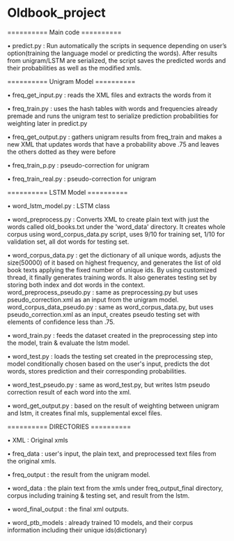 # Oldbook_project

========== Main code ========== 

• predict.py : Run automatically the scripts in sequence depending on user’s option(training the language model or predicting the words). After results from unigram/LSTM are serialized, the script saves the predicted words and their probabilities as well as the modified xmls.

========== Unigram Model ==========

• freq_get_input.py : reads the XML files and extracts the words from it 

• freq_train.py : uses the hash tables with words and frequencies already premade and runs the unigram test to serialize prediction probabilities for weighting later in predict.py 

• freq_get_output.py : gathers unigram results from freq_train and makes a new XML that updates words that have a probability above .75 and leaves the others dotted as they were before 

• freq_train_p.py : pseudo-correction for unigram 

• freq_train_real.py : pseudo-correction for unigram 

========== LSTM Model ========== 

• word_lstm_model.py : LSTM class 

• word_preprocess.py : Converts XML to create plain text with just the words called old_books.txt under the 'word_data' directory. It creates whole corpus using word_corpus_data.py script, uses 9/10 for training set, 1/10 for validation set, all dot words for testing set. 

• word_corpus_data.py : get the dictionary of all unique words, adjusts the size(50000) of it based on highest frequency, and generates the list of old book texts applying the fixed number of unique ids. By using customized thread, it finally generates training words. It also generates testing set by storing both index and dot words in the context. 
word_preprocess_pseudo.py : same as preprocessing.py but uses pseudo_correction.xml as an input from the unigram model. 
word_corpus_data_pseudo.py : same as word_corpus_data.py, but uses pseudo_correction.xml as an input, creates pseudo testing set with elements of confidence less than .75. 

• word_train.py : feeds the dataset created in the preprocessing step into the model, train & evaluate the lstm model. 

• word_test.py : loads the testing set created in the preprocessing step, model conditionally chosen based on the user's input, predicts the dot words, stores prediction and their corresponding probabilities. 

• word_test_pseudo.py : same as word_test.py, but writes lstm pseudo correction result of each word into the xml. 

• word_get_output.py : based on the result of weighting between unigram and lstm, it creates final mls, supplemental excel files. 

========== DIRECTORIES ========== 

• XML : Original xmls 

• freq_data : user's input, the plain text, and preprocessed text files from the original xmls. 

• freq_output : the result from the unigram model. 

• word_data : the plain text from the xmls under freq_output_final directory, corpus including training & testing set, and result from the lstm. 

• word_final_output : the final xml outputs. 

• word_ptb_models : already trained 10 models, and their corpus information including their unique ids(dictionary)
